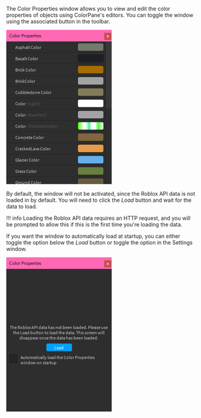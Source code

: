 The Color Properties window allows you to view and edit the color properties of objects using ColorPane's editors. You can toggle the window using the associated button in the toolbar.

![The color properties window](../images/color-properties.png)

By default, the window will not be activated, since the Roblox API data is not loaded in by default. You will need to click the *Load* button and wait for the data to load.

!!! info
    Loading the Roblox API data requires an HTTP request, and you will be prompted to allow this if this is the first time you're loading the data.

If you want the window to automatically load at startup, you can either toggle the option below the *Load* button or toggle the option in the Settings window.

![The unloaded color properties window](../images/color-properties-unloaded.png)